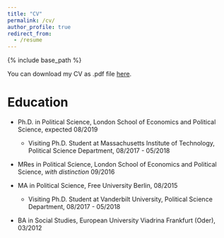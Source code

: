 ```yaml
---
title: "CV"
permalink: /cv/
author_profile: true
redirect_from:
  - /resume
---
```


{% include base_path %}

You can download my CV as .pdf file [here](https://github.com/jstuckatz/janstuckatz/blob/master/files/CV_EN_full_web.pdf).

Education
======
* Ph.D. in Political Science, London School of Economics and Political Science, expected 08/2019
  * Visiting Ph.D. Student at Massachusetts Institute of Technology, Political Science Department, 08/2017 - 05/2018

* MRes in Political Science, London School of Economics and Political Science, _with distinction_ 09/2016
 
* MA in Political Science, Free University Berlin, 08/2015
  * Visiting Ph.D. Student at Vanderbilt University, Political Science Department,  08/2017 - 05/2018
  
* BA in Social Studies, European University Viadrina Frankfurt (Oder), 03/2012

